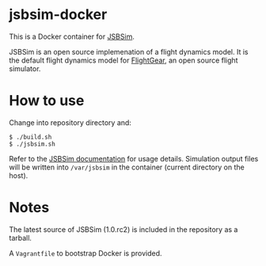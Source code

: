 # jsbsim-docker

This is a Docker container for [JSBSim](http://jsbsim.sourceforge.net/). 

JSBSim is an open source implemenation of a flight dynamics model. It is the default flight dynamics model for [FlightGear](http://www.flightgear.org/), an open source flight simulator.

# How to use

Change into repository directory and:

	$ ./build.sh
    $ ./jsbsim.sh

Refer to the [JSBSim documentation](http://jsbsim.sourceforge.net/documentation.html) for usage details. Simulation output files will be written into `/var/jsbsim` in the container (current directory on the host). 

# Notes

The latest source of JSBSim (1.0.rc2) is included in the repository as a tarball.

A `Vagrantfile` to bootstrap Docker is provided. 